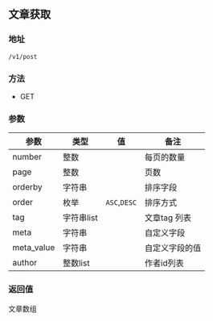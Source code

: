 ## 文章获取

### 地址

```url 
/v1/post
```

### 方法

- GET

### 参数

| 参数       | 类型       | 值           | 备注           |
| ---------- | ---------- | ------------ | -------------- |
| number     | 整数       |              | 每页的数量     |
| page       | 整数       |              | 页数           |
| orderby    | 字符串     |              | 排序字段       |
| order      | 枚举       | `ASC`,`DESC` | 排序方式       |
| tag        | 字符串list |              | 文章tag  列表  |
| meta       | 字符串     |              | 自定义字段     |
| meta_value | 字符串     |              | 自定义字段的值 |
| author     | 整数list   |              | 作者id列表     |

### 返回值

文章数组
